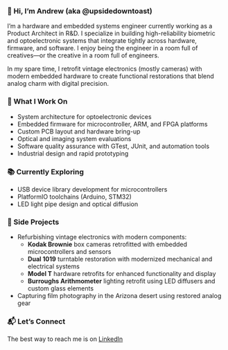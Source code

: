 ### 👋 Hi, I’m Andrew (aka @upsidedowntoast)

I’m a hardware and embedded systems engineer currently working as a Product Architect in R&D. I specialize in building high-reliability biometric and optoelectronic systems that integrate tightly across hardware, firmware, and software. I enjoy being the engineer in a room full of creatives—or the creative in a room full of engineers.

In my spare time, I retrofit vintage electronics (mostly cameras) with modern embedded hardware to create functional restorations that blend analog charm with digital precision.

### 🔧 What I Work On
- System architecture for optoelectronic devices  
- Embedded firmware for microcontroller, ARM, and FPGA platforms  
- Custom PCB layout and hardware bring-up  
- Optical and imaging system evaluations  
- Software quality assurance with GTest, JUnit, and automation tools  
- Industrial design and rapid prototyping  

### 📚 Currently Exploring
- USB device library development for microcontrollers  
- PlatformIO toolchains (Arduino, STM32)  
- LED light pipe design and optical diffusion  

### 🧪 Side Projects
- Refurbishing vintage electronics with modern components:
  - **Kodak Brownie** box cameras retrofitted with embedded microcontrollers and sensors  
  - **Dual 1019** turntable restoration with modernized mechanical and electrical systems  
  - **Model T** hardware retrofits for enhanced functionality and display  
  - **Burroughs Arithmometer** lighting retrofit using LED diffusers and custom glass elements  
- Capturing film photography in the Arizona desert using restored analog gear

### 📬 Let’s Connect
The best way to reach me is on [LinkedIn](https://www.linkedin.com/in/andrew-wise-97138715b/)
